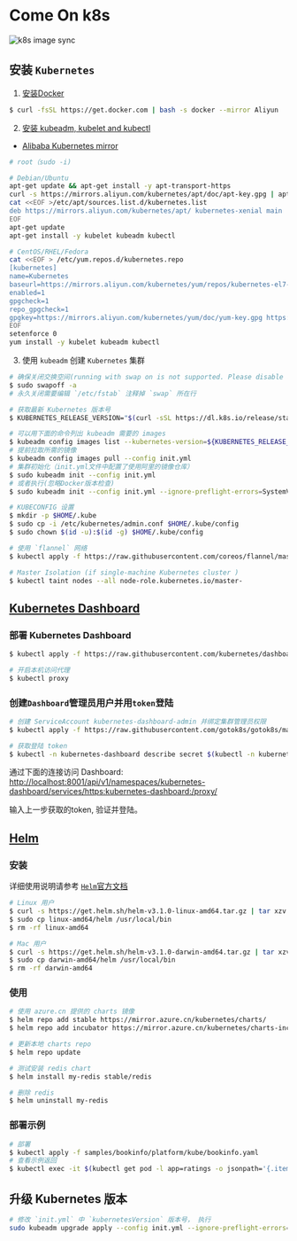 # Come On  k8s

![k8s image sync](https://github.com/datheng/comeonk8s/workflows/k8s%20image%20sync/badge.svg)

## 安装 `Kubernetes`


1. [安装Docker](https://docs.docker.com/install/linux/docker-ce/ubuntu/)

```bash
$ curl -fsSL https://get.docker.com | bash -s docker --mirror Aliyun
```

2. [安装 kubeadm, kubelet and kubectl](https://kubernetes.io/docs/setup/independent/install-kubeadm/)
- [Alibaba Kubernetes mirror](https://opsx.alibaba.com/mirror)

```bash
# root（sudo -i)

# Debian/Ubuntu
apt-get update && apt-get install -y apt-transport-https
curl -s https://mirrors.aliyun.com/kubernetes/apt/doc/apt-key.gpg | apt-key add -
cat <<EOF >/etc/apt/sources.list.d/kubernetes.list
deb https://mirrors.aliyun.com/kubernetes/apt/ kubernetes-xenial main
EOF
apt-get update
apt-get install -y kubelet kubeadm kubectl

# CentOS/RHEL/Fedora
cat <<EOF > /etc/yum.repos.d/kubernetes.repo
[kubernetes]
name=Kubernetes
baseurl=https://mirrors.aliyun.com/kubernetes/yum/repos/kubernetes-el7-x86_64/
enabled=1
gpgcheck=1
repo_gpgcheck=1
gpgkey=https://mirrors.aliyun.com/kubernetes/yum/doc/yum-key.gpg https://mirrors.aliyun.com/kubernetes/yum/doc/rpm-package-key.gpg
EOF
setenforce 0
yum install -y kubelet kubeadm kubectl
```

3. 使用 `kubeadm` 创建 `Kubernetes` 集群

```bash
# 确保关闭交换空间(running with swap on is not supported. Please disable swap)
$ sudo swapoff -a
# 永久关闭需要编辑 `/etc/fstab` 注释掉 `swap` 所在行

# 获取最新 Kubernetes 版本号
$ KUBERNETES_RELEASE_VERSION="$(curl -sSL https://dl.k8s.io/release/stable.txt)"

# 可以用下面的命令列出 kubeadm 需要的 images
$ kubeadm config images list --kubernetes-version=${KUBERNETES_RELEASE_VERSION}
# 提前拉取所需的镜像
$ kubeadm config images pull --config init.yml
# 集群初始化（init.yml文件中配置了使用阿里的镜像仓库）
$ sudo kubeadm init --config init.yml
# 或者执行(忽略Docker版本检查)
$ sudo kubeadm init --config init.yml --ignore-preflight-errors=SystemVerification

# KUBECONFIG 设置
$ mkdir -p $HOME/.kube
$ sudo cp -i /etc/kubernetes/admin.conf $HOME/.kube/config
$ sudo chown $(id -u):$(id -g) $HOME/.kube/config

# 使用 `flannel` 网络
$ kubectl apply -f https://raw.githubusercontent.com/coreos/flannel/master/Documentation/kube-flannel.yml

# Master Isolation (if single-machine Kubernetes cluster )
$ kubectl taint nodes --all node-role.kubernetes.io/master-
```

## [Kubernetes Dashboard](https://github.com/kubernetes/dashboard)

### 部署 Kubernetes Dashboard

```bash
$ kubectl apply -f https://raw.githubusercontent.com/kubernetes/dashboard/master/aio/deploy/recommended.yaml

# 开启本机访问代理
$ kubectl proxy
```

### 创建`Dashboard`管理员用户并用`token`登陆

```bash
# 创建 ServiceAccount kubernetes-dashboard-admin 并绑定集群管理员权限
$ kubectl apply -f https://raw.githubusercontent.com/gotok8s/gotok8s/master/dashboard-admin.yaml

# 获取登陆 token
$ kubectl -n kubernetes-dashboard describe secret $(kubectl -n kubernetes-dashboard get secret | grep kubernetes-dashboard-admin | awk '{print $1}')
```

通过下面的连接访问 Dashboard: [http://localhost:8001/api/v1/namespaces/kubernetes-dashboard/services/https:kubernetes-dashboard:/proxy/](http://localhost:8001/api/v1/namespaces/kubernetes-dashboard/services/https:kubernetes-dashboard:/proxy/)

输入上一步获取的token, 验证并登陆。

## [Helm](https://github.com/kubernetes/helm)

### 安装

详细使用说明请参考 [`Helm`官方文档](https://v3.helm.sh/docs/)

```bash
# Linux 用户
$ curl -s https://get.helm.sh/helm-v3.1.0-linux-amd64.tar.gz | tar xzv
$ sudo cp linux-amd64/helm /usr/local/bin
$ rm -rf linux-amd64

# Mac 用户
$ curl -s https://get.helm.sh/helm-v3.1.0-darwin-amd64.tar.gz | tar xzv
$ sudo cp darwin-amd64/helm /usr/local/bin
$ rm -rf darwin-amd64
```

### 使用

```bash
# 使用 azure.cn 提供的 charts 镜像
$ helm repo add stable https://mirror.azure.cn/kubernetes/charts/
$ helm repo add incubator https://mirror.azure.cn/kubernetes/charts-incubator/

# 更新本地 charts repo
$ helm repo update

# 测试安装 redis chart
$ helm install my-redis stable/redis

# 删除 redis
$ helm uninstall my-redis
```

### 部署示例

```bash
# 部署
$ kubectl apply -f samples/bookinfo/platform/kube/bookinfo.yaml
# 查看示例返回
$ kubectl exec -it $(kubectl get pod -l app=ratings -o jsonpath='{.items[0].metadata.name}') -c ratings -- curl productpage:9080/productpage | grep -o "<title>.*</title>"
```

## 升级 Kubernetes 版本

```bash
# 修改 `init.yml` 中 `kubernetesVersion` 版本号， 执行
sudo kubeadm upgrade apply --config init.yml --ignore-preflight-errors=SystemVerification
```
